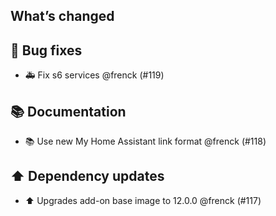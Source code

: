 ## What’s changed

## 🐛 Bug fixes

- 🚑 Fix s6 services @frenck (#119)

## 📚 Documentation

- 📚 Use new My Home Assistant link format @frenck (#118)

## ⬆️ Dependency updates

- ⬆️ Upgrades add-on base image to 12.0.0 @frenck (#117)
